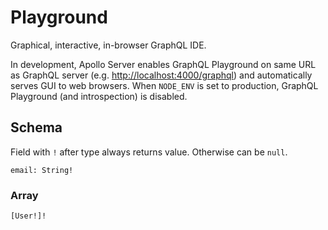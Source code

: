 # Playground

Graphical, interactive, in-browser GraphQL IDE.

In development, Apollo Server enables GraphQL Playground on same URL as GraphQL server (e.g. [http://localhost:4000/graphql](http://localhost:4000/graphql)) and automatically serves GUI to web browsers. When `NODE_ENV` is set to production, GraphQL Playground (and introspection) is disabled.

## Schema

Field with `!` after type always returns value. Otherwise can be `null`.

`email: String!`

### Array

`[User!]!`
